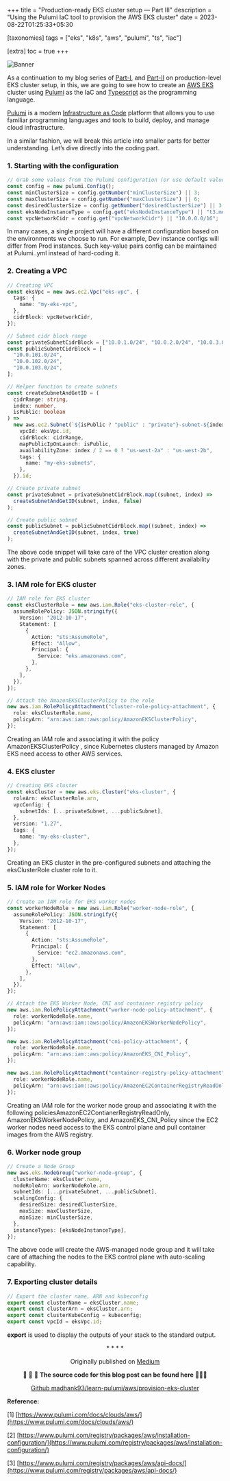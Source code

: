 +++
title = "Production-ready EKS cluster setup — Part III"
description = "Using the Pulumi IaC tool to provision the AWS EKS cluster"
date = 2023-08-22T01:25:33+05:30

[taxonomies]
tags = ["eks", "k8s", "aws", "pulumi", "ts", "iac"]

[extra]
toc = true
+++

![Banner](https://cdn-images-1.medium.com/max/3840/1*WaJ5Ibd4WbRHvXCB3jRASA.jpeg)

As a continuation to my blog series of [Part-I](https://medium.com/@madhankumaravelu93/production-ready-eks-cluster-setup-part-i-49a4eba171cc), and [Part-II](https://medium.com/@madhankumaravelu93/production-ready-eks-cluster-setup-part-ii-f702542cde7c) on production-level EKS cluster setup, in this, we are going to see how to create an [AWS EKS](https://aws.amazon.com/eks/) cluster using [Pulumi](https://www.pulumi.com/) as the IaC and [Typescript](https://www.typescriptlang.org/) as the programming language.

[Pulumi](https://www.pulumi.com/) is a modern [Infrastructure as Code](https://www.pulumi.com/what-is/what-is-infrastructure-as-code/) platform that allows you to use familiar programming languages and tools to build, deploy, and manage cloud infrastructure.

In a similar fashion, we will break this article into smaller parts for better understanding. Let’s dive directly into the coding part.

### 1. Starting with the configuration

```ts
// Grab some values from the Pulumi configuration (or use default values)
const config = new pulumi.Config();
const minClusterSize = config.getNumber("minClusterSize") || 3;
const maxClusterSize = config.getNumber("maxClusterSize") || 6;
const desiredClusterSize = config.getNumber("desiredClusterSize") || 3;
const eksNodeInstanceType = config.get("eksNodeInstanceType") || "t3.medium";
const vpcNetworkCidr = config.get("vpcNetworkCidr") || "10.0.0.0/16";
```

In many cases, a single project will have a different configuration based on the environments we choose to run. For example, Dev instance configs will differ from Prod instances. Such key-value pairs config can be maintained at Pulumi.<stack-name>.yml instead of hard-coding it.

### 2. Creating a VPC

```ts
// Creating VPC
const eksVpc = new aws.ec2.Vpc("eks-vpc", {
  tags: {
    name: "my-eks-vpc",
  },
  cidrBlock: vpcNetworkCidr,
});

// Subnet cidr block range
const privateSubnetCidrBlock = ["10.0.1.0/24", "10.0.2.0/24", "10.0.3.0/24"];
const publicSubnetCidrBlock = [
  "10.0.101.0/24",
  "10.0.102.0/24",
  "10.0.103.0/24",
];

// Helper function to create subnets
const createSubnetAndGetID = (
  cidrRange: string,
  index: number,
  isPublic: boolean
) =>
  new aws.ec2.Subnet(`${isPublic ? "public" : "private"}-subnet-${index}`, {
    vpcId: eksVpc.id,
    cidrBlock: cidrRange,
    mapPublicIpOnLaunch: isPublic,
    availabilityZone: index / 2 == 0 ? "us-west-2a" : "us-west-2b",
    tags: {
      name: "my-eks-subnets",
    },
  }).id;

// Create private subnet
const privateSubnet = privateSubnetCidrBlock.map((subnet, index) =>
  createSubnetAndGetID(subnet, index, false)
);

// Create public subnet
const publicSubnet = publicSubnetCidrBlock.map((subnet, index) =>
  createSubnetAndGetID(subnet, index, true)
);
```

The above code snippet will take care of the VPC cluster creation along with the private and public subnets spanned across different availability zones.

### 3. IAM role for EKS cluster

```ts
// IAM role for EKS cluster
const eksClusterRole = new aws.iam.Role("eks-cluster-role", {
  assumeRolePolicy: JSON.stringify({
    Version: "2012-10-17",
    Statement: [
      {
        Action: "sts:AssumeRole",
        Effect: "Allow",
        Principal: {
          Service: "eks.amazonaws.com",
        },
      },
    ],
  }),
});

// Attach the AmazonEKSClusterPolicy to the role
new aws.iam.RolePolicyAttachment("cluster-role-policy-attachment", {
  role: eksClusterRole.name,
  policyArn: "arn:aws:iam::aws:policy/AmazonEKSClusterPolicy",
});
```

Creating an IAM role and associating it with the policy AmazonEKSClusterPolicy , since Kubernetes clusters managed by Amazon EKS need access to other AWS services.

### 4. EKS cluster

```ts
// Creating EKS cluster
const eksCluster = new aws.eks.Cluster("eks-cluster", {
  roleArn: eksClusterRole.arn,
  vpcConfig: {
    subnetIds: [...privateSubnet, ...publicSubnet],
  },
  version: "1.27",
  tags: {
    name: "my-eks-cluster",
  },
});
```

Creating an EKS cluster in the pre-configured subnets and attaching the eksClusterRole cluster role to it.

### 5. IAM role for Worker Nodes

```ts
// Create an IAM role for EKS worker nodes
const workerNodeRole = new aws.iam.Role("worker-node-role", {
  assumeRolePolicy: JSON.stringify({
    Version: "2012-10-17",
    Statement: [
      {
        Action: "sts:AssumeRole",
        Principal: {
          Service: "ec2.amazonaws.com",
        },
        Effect: "Allow",
      },
    ],
  }),
});

// Attach the EKS Worker Node, CNI and container registry policy
new aws.iam.RolePolicyAttachment("worker-node-policy-attachment", {
  role: workerNodeRole.name,
  policyArn: "arn:aws:iam::aws:policy/AmazonEKSWorkerNodePolicy",
});

new aws.iam.RolePolicyAttachment("cni-policy-attachment", {
  role: workerNodeRole.name,
  policyArn: "arn:aws:iam::aws:policy/AmazonEKS_CNI_Policy",
});

new aws.iam.RolePolicyAttachment("container-registry-policy-attachment", {
  role: workerNodeRole.name,
  policyArn: "arn:aws:iam::aws:policy/AmazonEC2ContainerRegistryReadOnly",
});
```

Creating an IAM role for the worker node group and associating it with the following policiesAmazonEC2ContianerRegistryReadOnly, AmazonEKSWorkerNodePolicy, and AmazonEKS_CNI_Policy since the EC2 worker nodes need access to the EKS control plane and pull container images from the AWS registry.

### 6. Worker node group

```ts
// Create a Node Group
new aws.eks.NodeGroup("worker-node-group", {
  clusterName: eksCluster.name,
  nodeRoleArn: workerNodeRole.arn,
  subnetIds: [...privateSubnet, ...publicSubnet],
  scalingConfig: {
    desiredSize: desiredClusterSize,
    maxSize: maxClusterSize,
    minSize: minClusterSize,
  },
  instanceTypes: [eksNodeInstanceType],
});
```

The above code will create the AWS-managed node group and it will take care of attaching the nodes to the EKS control plane with auto-scaling capability.

### 7. Exporting cluster details

```ts
// Export the cluster name, ARN and kubeconfig
export const clusterName = eksCluster.name;
export const clusterArn = eksCluster.arn;
export const clusterKubeConfig = kubeconfig;
export const vpcId = eksVpc.id;
```

**export** is used to display the outputs of your stack to the standard output.

<div align="center">* * * *</div>

<center>

Originally published on [Medium](https://medium.com/@madhankumaravelu93/production-ready-eks-cluster-setup-part-iii-c629648f9cd0)

🌟 🌟 🌟 **The source code for this blog post can be found here** 🌟🌟🌟

[Github madhank93/learn-pulumi/aws/provision-eks-cluster](https://github.com/madhank93/learn-pulumi/tree/main/aws/provision-eks-cluster)

</center>

**Reference:**

[1] [https://www.pulumi.com/docs/clouds/aws/](https://www.pulumi.com/docs/clouds/aws/)

[2] [https://www.pulumi.com/registry/packages/aws/installation-configuration/](https://www.pulumi.com/registry/packages/aws/installation-configuration/)

[3] [https://www.pulumi.com/registry/packages/aws/api-docs/](https://www.pulumi.com/registry/packages/aws/api-docs/)

